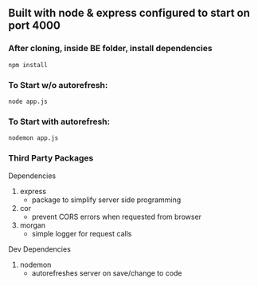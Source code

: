 ## Built with node & express configured to start on port 4000

### After cloning, inside BE folder, install dependencies
``` 
npm install
```

### To Start w/o autorefresh: 
```
node app.js 
```

### To Start with autorefresh: 
```
nodemon app.js
```

### Third Party Packages 
Dependencies 
1) express 
   - package to simplify server side programming 
2) cor
   - prevent CORS errors when requested from browser
3) morgan
   - simple logger for request calls 

Dev Dependencies 
1) nodemon
   - autorefreshes server on save/change to code
